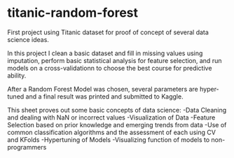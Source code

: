 # titanic-random-forest
First project using Titanic dataset for proof of concept of several data science ideas.

In this project I clean a basic dataset and fill in missing values using imputation, perform basic statistical analysis for feature selection, and run models
on a cross-validationn to choose the best course for predictive ability.

After a Random Forest Model was chosen, several parameters are hyper-tuned and a final result was printed and submitted to Kaggle.

This sheet proves out some basic concepts of data science:
  -Data Cleaning and dealing with NaN or incorrect values
  -Visualization of Data
  -Feature Selection based on prior knowledge and emerging trends from data
  -Use of common classification algorithms and the assessment of each using CV and KFolds
  -Hypertuning of Models
  -Visualizing function of models to non-programmers


